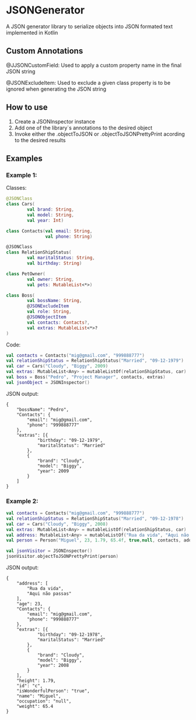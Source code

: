 # JSONGenerator

A JSON generator library to serialize objects into JSON formated text implemented in Kotlin


## Custom Annotations

@JJSONCustomField: Used to apply a custom property name in the final JSON string

@JSONExcludeItem: Used to exclude a given class property is to be ignored when generating the JSON string

## How to use

1. Create a JSONInspector instance
2. Add one of the library`s annotations to the desired object
3. Invoke either the .objectToJSON or .objectToJSONPrettyPrint acording to the desired results

## Examples

### Example 1:

Classes:
```kt
@JSONClass
class Cars(
        val brand: String,
        val model: String,
        val year: Int)

class Contacts(val email: String,
               val phone: String)

@JSONClass
class RelationShipStatus(
        val maritalStatus: String,
        val birthday: String)

class PetOwner(
        val owner: String,
        val pets: MutableList<*>)

class Boss(
        val bossName: String,
        @JSONExcludeItem
        val role: String,
        @JSONObjectItem
        val contacts: Contacts?,
        val extras: MutableList<*>?
)
```

Code:
```kt
val contacts = Contacts("mig@gmail.com", "999888777")
val relationShipStatus = RelationShipStatus("Married", "09-12-1979")
val car = Cars("Cloudy", "Biggy", 2009)
val extras: MutableList<Any> = mutableListOf(relationShipStatus, car)
val boss = Boss("Pedro", "Project Manager", contacts, extras)
val jsonObject = JSONInspector()
```

JSON output:
```
{
	"bossName": "Pedro",
	"Contacts": {
		"email": "mig@gmail.com",
		"phone": "999888777"
	},
	"extras": [{
			"birthday": "09-12-1979",
			"maritalStatus": "Married"
		},
		{
			"brand": "Cloudy",
			"model": "Biggy",
			"year": 2009
		}
	]
}
```

### Example 2:

```kt
val contacts = Contacts("mig@gmail.com", "999888777")
val relationShipStatus = RelationShipStatus("Married", "09-12-1978")
val car = Cars("Cloudy", "Biggy", 2008)
val extras: MutableList<Any> = mutableListOf(relationShipStatus, car)
val address: MutableList<Any> = mutableListOf("Rua da vida", "Aqui não passas")
val person = Person("Miguel", 23, 1.79, 65.4f, true,null, contacts, address, extras, 'c')

val jsonVisitor = JSONInspector()
jsonVisitor.objectToJSONPrettyPrint(person)
```

JSON output:
```
{
	"address": [
		"Rua da vida",
		"Aqui não passas"
	],
	"age": 23,
	"Contacts": {
		"email": "mig@gmail.com",
		"phone": "999888777"
	},
	"extras": [{
			"birthday": "09-12-1978",
			"maritalStatus": "Married"
		},
		{
			"brand": "Cloudy",
			"model": "Biggy",
			"year": 2008
		}
	],
	"height": 1.79,
	"id": "c",
	"isWonderfulPerson": "true",
	"name": "Miguel",
	"occupation": "null",
	"weight": 65.4
}
```
